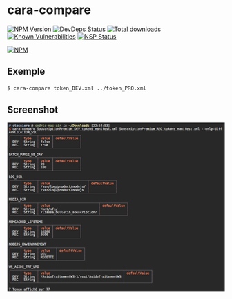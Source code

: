 # cara-compare

[![NPM Version](http://badge.fury.io/js/cara-compare-cli.svg)](http://badge.fury.io/js/cara-compare-cli)
[![DevDeps Status](https://david-dm.org/ctesniere/cara-compare-cli.svg)](https://david-dm.org/ctesniere/cara-compare-cli#info=devDependencies)
[![Total downloads](https://img.shields.io/npm/dt/cara-compare-cli.svg)](https://www.npmjs.com/package/cara-compare-cli)  
[![Known Vulnerabilities](https://snyk.io/test/npm/cara-compare-cli/badge.svg)](https://snyk.io/test/npm/cara-compare-cli)
[![NSP Status](https://nodesecurity.io/orgs/cara-compare/projects/358f8f9c-500f-4a28-b971-d4c46763243f/badge)](https://nodesecurity.io/orgs/cara-compare/projects/358f8f9c-500f-4a28-b971-d4c46763243f)  

[![NPM](https://nodei.co/npm/cara-compare-cli.png?downloads=true&downloadRank=true)](https://nodei.co/npm/cara-compare-cli/)

## Exemple

```sh
$ cara-compare token_DEV.xml ../token_PRO.xml
```

## Screenshot

![](./media/Screenshot.png)
